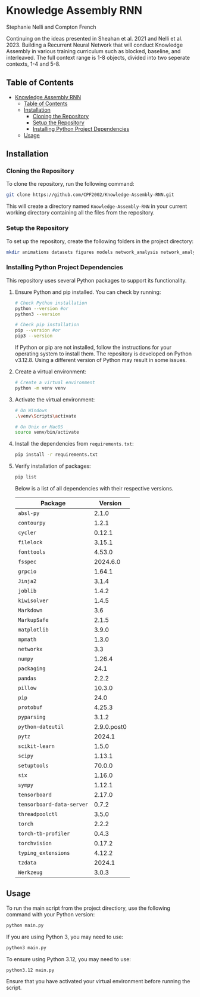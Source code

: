# Knowledge Assembly RNN

Stephanie Nelli and Compton French

Continuing on the ideas presented in Sheahan et al. 2021 and Nelli et al. 2023. Building a Recurrent Neural Network that will conduct Knowledge Assembly in various training curriculum such as blocked, baseline, and interleaved. The full context range is 1-8 objects, divided into two seperate contexts, 1-4 and 5-8.

## Table of Contents

- [Knowledge Assembly RNN](#knowledge-assembly-rnn)
  - [Table of Contents](#table-of-contents)
  - [Installation](#installation)
    - [Cloning the Repository](#cloning-the-repository)
    - [Setup the Repository](#setup-the-repository)
    - [Installing Python Project Dependencies](#installing-python-project-dependencies)
  - [Usage](#usage)

## Installation

### Cloning the Repository

To clone the repository, run the following command:

```bash
git clone https://github.com/CPF2002/Knowledge-Assembly-RNN.git
```

This will create a directory named `Knowledge-Assembly-RNN` in your current working directory containing all the files from the repository.

### Setup the Repository

To set up the repository, create the following folders in the project directory:

```bash
mkdir animations datasets figures models network_analysis network_analysis/lesion_tests network_analysis/RDMs results results/runs trainingrecords trials
```

### Installing Python Project Dependencies

This repository uses several Python packages to support its functionality. 

1. Ensure Python and pip installed. You can check by running:

    ```bash
    # Check Python installation
    python --version #or
    python3 --version

    # Check pip installation
    pip --version #or
    pip3 --version
    ```

    If Python or pip are not installed, follow the instructions for your operating system to install them. The repository is developed on Python v3.12.8. Using a different version of Python may result in some issues.

2. Create a virtual environment:

    ```bash
    # Create a virtual environment
    python -m venv venv
    ```

3. Activate the virtual environment:

    ```bash
    # On Windows
    .\venv\Scripts\activate

    # On Unix or MacOS
    source venv/bin/activate
    ```

4. Install the dependencies from `requirements.txt`:

    ```bash
    pip install -r requirements.txt
    ```

5. Verify installation of packages:

    ```bash
    pip list
    ```

    Below is a list of all dependencies with their respective versions.

    | Package                   | Version    |
    |---------------------------|------------|
    | `absl-py`                 | 2.1.0      |
    | `contourpy`               | 1.2.1      |
    | `cycler`                  | 0.12.1     |
    | `filelock`                | 3.15.1     |
    | `fonttools`               | 4.53.0     |
    | `fsspec`                  | 2024.6.0   |
    | `grpcio`                  | 1.64.1     |
    | `Jinja2`                  | 3.1.4      |
    | `joblib`                  | 1.4.2      |
    | `kiwisolver`              | 1.4.5      |
    | `Markdown`                | 3.6        |
    | `MarkupSafe`              | 2.1.5      |
    | `matplotlib`              | 3.9.0      |
    | `mpmath`                  | 1.3.0      |
    | `networkx`                | 3.3        |
    | `numpy`                   | 1.26.4     |
    | `packaging`               | 24.1       |
    | `pandas`                  | 2.2.2      |
    | `pillow`                  | 10.3.0     |
    | `pip`                     | 24.0       |
    | `protobuf`                | 4.25.3     |
    | `pyparsing`               | 3.1.2      |
    | `python-dateutil`         | 2.9.0.post0|
    | `pytz`                    | 2024.1     |
    | `scikit-learn`            | 1.5.0      |
    | `scipy`                   | 1.13.1     |
    | `setuptools`              | 70.0.0     |
    | `six`                     | 1.16.0     |
    | `sympy`                   | 1.12.1     |
    | `tensorboard`             | 2.17.0     |
    | `tensorboard-data-server` | 0.7.2      |
    | `threadpoolctl`           | 3.5.0      |
    | `torch`                   | 2.2.2      |
    | `torch-tb-profiler`       | 0.4.3      |
    | `torchvision`             | 0.17.2     |
    | `typing_extensions`       | 4.12.2     |
    | `tzdata`                  | 2024.1     |
    | `Werkzeug`                | 3.0.3      |

## Usage

To run the main script from the project directiory, use the following command with your Python version:

```bash
python main.py
```

If you are using Python 3, you may need to use:

```bash
python3 main.py
```

To ensure using Python 3.12, you may need to use:

```bash
python3.12 main.py
```

Ensure that you have activated your virtual environment before running the script.
